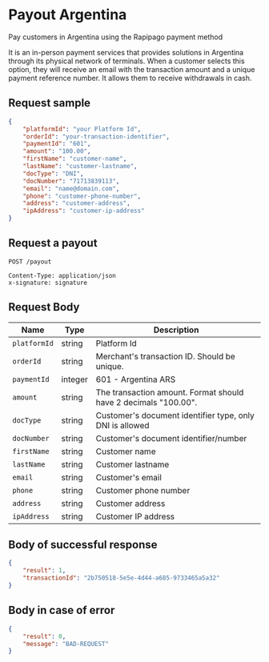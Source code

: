 # Payout Argentina

Pay customers in Argentina using the Rapipago payment method

It is an in-person payment services that provides solutions in Argentina through its physical network of terminals. When a customer selects this option, they will receive an email with the transaction amount and a unique payment reference number. It allows them to receive withdrawals in cash.

## Request sample

```json
{
    "platformId": "your Platform Id",
    "orderId": "your-transaction-identifier",
    "paymentId": "601",
    "amount": "100.00",
    "firstName": "customer-name",
    "lastName": "customer-lastname",
    "docType": "DNI",
    "docNumber": "71713839113",
    "email": "name@domain.com",
    "phone": "customer-phone-number",
    "address": "customer-address",
    "ipAddress": "customer-ip-address"
}
```
## Request a payout
```http
POST /payout

Content-Type: application/json
x-signature: signature
```
## Request Body
| Name | Type | Description |
|-------------|--------|-------------------------------|
| `platformId` | string | Platform Id |
| `orderId` | string | Merchant's transaction ID. Should be unique. |
| `paymentId` | integer| 601 - Argentina ARS |
| `amount` | string | The transaction amount. Format should have 2 decimals "100.00". |
| `docType` | string | Customer's document identifier type, only DNI is allowed |
| `docNumber` | string | Customer's document identifier/number |
| `firstName` | string | Customer name |
| `lastName` | string | Customer lastname |
| `email` | string | Customer's email |
| `phone` | string | Customer phone number |
| `address` | string | Customer address |
| `ipAddress` | string | Customer IP address |

## Body of successful response
```json
{
    "result": 1,
    "transactionId": "2b750518-5e5e-4d44-a685-9733465a5a32"
}
```

## Body in case of error
```json
{
    "result": 0,
    "message": "BAD-REQUEST"
}
```

